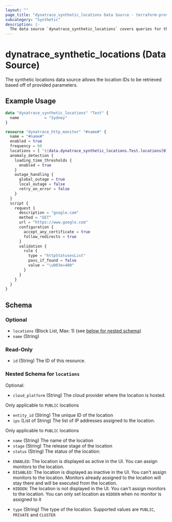 ```yaml
---
layout: ""
page_title: "dynatrace_synthetic_locations Data Source - terraform-provider-dynatrace"
subcategory: "Synthetic"
description: |-
  The data source `dynatrace_synthetic_locations` covers queries for the ID of synthetic locations based off of provided parameters
---
```


# dynatrace_synthetic_locations (Data Source)

The synthetic locations data source allows the location IDs to be retrieved based off of provided parameters.

## Example Usage

```terraform
data "dynatrace_synthetic_locations" "Test" {
  name           = "Sydney"
}

resource "dynatrace_http_monitor" "#name#" {
  name = "#name#" 
  enabled = true 
  frequency = 60 
  locations = [ "${data.dynatrace_synthetic_locations.Test.locations[0].entity_id}" ]
  anomaly_detection {
    loading_time_thresholds {
      enabled = true 
    }
    outage_handling {
      global_outage = true 
      local_outage = false 
      retry_on_error = false 
    }
  }
  script {
    request {
      description = "google.com" 
      method = "GET" 
      url = "https://www.google.com" 
      configuration {
        accept_any_certificate = true 
        follow_redirects = true 
      }
      validation {
        rule {
          type = "httpStatusesList" 
          pass_if_found = false 
          value = "\u003e=400" 
        }
      }
    }
  }
}

```

<!-- schema generated by tfplugindocs -->
## Schema

### Optional

- `locations` (Block List, Max: 1) (see [below for nested schema](#nestedblock--locations))
- `name` (String)

### Read-Only

- `id` (String) The ID of this resource.

<a id="nestedblock--locations"></a>
### Nested Schema for `locations`

Optional:

- `cloud_platform` (String) The cloud provider where the location is hosted. 

 Only applicable to `PUBLIC` locations
- `entity_id` (String) The unique ID of the location
- `ips` (List of String) The list of IP addresses assigned to the location. 

 Only applicable to `PUBLIC` locations
- `name` (String) The name of the location
- `stage` (String) The release stage of the location
- `status` (String) The status of the location: 

* `ENABLED`: The location is displayed as active in the UI. You can assign monitors to the location. 
* `DISABLED`: The location is displayed as inactive in the UI. You can't assign monitors to the location. Monitors already assigned to the location will stay there and will be executed from the location. 
* `HIDDEN`: The location is not displayed in the UI. You can't assign monitors to the location. You can only set location as `HIDDEN` when no monitor is assigned to it
- `type` (String) The type of the location. Supported values are `PUBLIC`, `PRIVATE` and `CLUSTER`